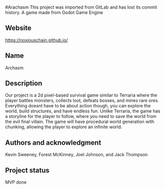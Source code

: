 #Arachasm
This project was imported from GitLab and has lost its commit history.
A game made from Godot Game Engine

## Website
https://noxiouschain.github.io/

## Name
Archasm

## Description
Our project is a 2d pixel-based survival game similar to Terraria where the player battles monsters, collects loot, defeats bosses, and mines rare ores. Everything doesnt have to be about action though, you can explore the world, build structures, and have endless fun. Unlike Terraria, the game has a storyline for the player to follow, where you need to save the world from the evil final villain. The game will have procedural world generation with chunking, allowing the player to explore an infinite world.

## Authors and acknowledgment
Kevin Sweeney, Forest McKinney, Joel Johnson, and Jack Thompson

## Project status
MVP done
